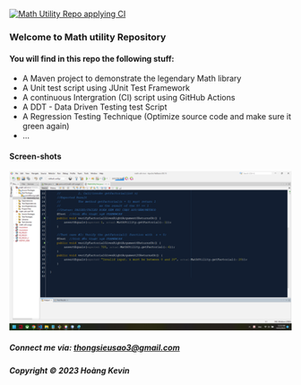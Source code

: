 [![Math Utility Repo applying CI](https://github.com/Harryhoan/math-util-mvn/actions/workflows/math-util-ci.yml/badge.svg)](https://github.com/Harryhoan/math-util-mvn/actions/workflows/math-util-ci.yml)

### Welcome to Math utility Repository

#### You will find in this repo the following stuff:

* A Maven project to demonstrate the legendary Math library
* A Unit test script using JUnit Test Framework
* A continuous Intergration (CI) script using GitHub Actions
* A DDT - Data Driven Testing test Script
* A Regression Testing Technique (Optimize source code and make sure it green again)
* ...

#### Screen-shots
![JUnit test script](https://github.com/Harryhoan/math-util-mvn/blob/main/screenshots/test%20script%20with%20junit.png)

##### Connect me via: thongsieusao3@gmail.com

##### Copyright &#169; 2023 Hoàng Kevin